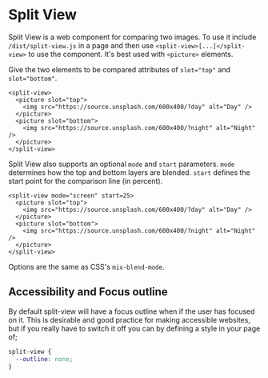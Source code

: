 # Split View

Split View is a web component for comparing two images. To use it include `/dist/split-view.js` in a page and then use `<split-view>[...]</split-view>` to use the component. It's best used with `<picture>` elements.

Give the two elements to be compared attributes of `slot="top"` and `slot="bottom"`.

```
<split-view>
  <picture slot="top">
    <img src="https://source.unsplash.com/600x400/?day" alt="Day" />
  </picture>
  <picture slot="bottom">
    <img src="https://source.unsplash.com/600x400/?night" alt="Night" />
  </picture>
</split-view>
```

Split View also supports an optional `mode` and `start` parameters. `mode` determines how the top and bottom layers are blended. `start` defines the start point for the comparison line (in percent).

```
<split-view mode="screen" start=25>
  <picture slot="top">
    <img src="https://source.unsplash.com/600x400/?day" alt="Day" />
  </picture>
  <picture slot="bottom">
    <img src="https://source.unsplash.com/600x400/?night" alt="Night" />
  </picture>
</split-view>
```

Options are the same as CSS's `mix-blend-mode`.

## Accessibility and Focus outline

By default split-view will have a focus outline when if the user has focused on it. This is desirable and good practice for making accessible websites, but if you really have to switch it off you can by defining a style in your page of;

```css
split-view {
  --outline: none;
}
```